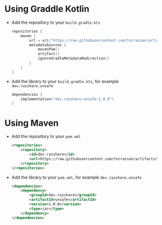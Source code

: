# Using Graddle Kotlin

- Add the repository to your `build.gradle.kts`
  ```kt
  repositories {
      maven {
          url = uri("https://raw.githubusercontent.com/tncrazvan/artifacts/main")
          metadataSources {
              mavenPom()
              artifact()
              ignoreGradleMetadataRedirection()
          }
      }
  }
  ```

- Add the library to your `build.gradle.kts`, for example `dev.razshare.unsafe`
  ```kt
  dependencies {
      implementation("dev.razshare:unsafe:1.0.0")
  }
  ```

# Using Maven

- Add the repository to your `pom.xml`
  ```xml
  <repositories>
      <repository>
          <id>dev.razshare</id>
          <url>https://raw.githubusercontent.com/tncrazvan/artifacts/main</url>
      </repository>
  </repositories>
  ```

- Add the library to your `pom.xml`, for example `dev.razshare.unsafe`
  ```xml
  <dependencies>
      <dependency>
          <groupId>dev.razshare</groupId>
          <artifactId>unsafe</artifactId>
          <version>1.0.0</version>
          <type>jar</type>
      </dependency>
  </dependencies>
  ```
